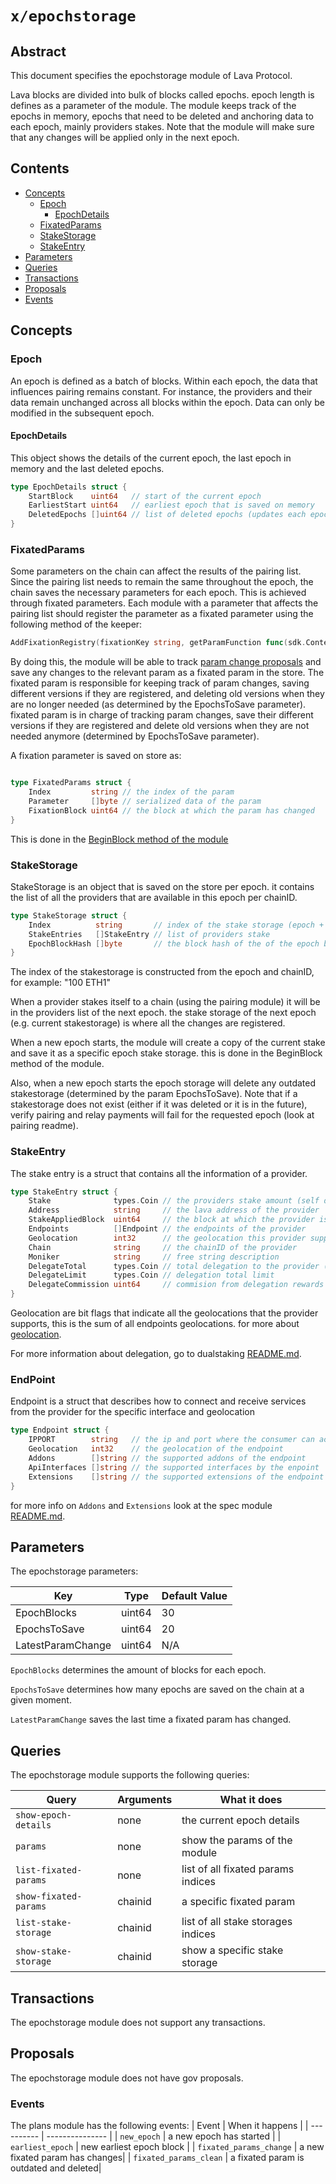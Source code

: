 # `x/epochstorage`

## Abstract

This document specifies the epochstorage module of Lava Protocol.

Lava blocks are divided into bulk of blocks called epochs. epoch length is defines as a parameter of the module.
The module keeps track of the epochs in memory, epochs that need to be deleted and anchoring data to each epoch, mainly providers stakes.
Note that the module will make sure that any changes will be applied only in the next epoch.

## Contents
* [Concepts](#concepts)
  * [Epoch](#epoch)
    * [EpochDetails](#epochdetails)
  * [FixatedParams](#fixatedparams)
  * [StakeStorage](#stakeStorage)
  * [StakeEntry](#stakeentry)
* [Parameters](#parameters)
* [Queries](#queries)
* [Transactions](#transactions)
* [Proposals](#proposals)
* [Events](#events)

## Concepts

### Epoch

An epoch is defined as a batch of blocks. Within each epoch, the data that influences pairing remains constant. For instance, the providers and their data remain unchanged across all blocks within the epoch. Data can only be modified in the subsequent epoch.

#### EpochDetails

This object shows the details of the current epoch, the last epoch in memory and the last deleted epochs.

```go
type EpochDetails struct {
	StartBlock    uint64   // start of the current epoch
	EarliestStart uint64   // earliest epoch that is saved on memory
	DeletedEpochs []uint64 // list of deleted epochs (updates each epoch)
}
```

### FixatedParams

Some parameters on the chain can affect the results of the pairing list. Since the pairing list needs to remain the same throughout the epoch, the chain saves the necessary parameters for each epoch. This is achieved through fixated parameters. Each module with a parameter that affects the pairing list should register the parameter as a fixated parameter using the following method of the keeper:

```go
AddFixationRegistry(fixationKey string, getParamFunction func(sdk.Context) any) 
```

By doing this, the module will be able to track [param change proposals](../spec/proposal_handler.go) and save any changes to the relevant param as a fixated param in the store. The fixated param is responsible for keeping track of param changes, saving different versions if they are registered, and deleting old versions when they are no longer needed (as determined by the EpochsToSave parameter).
fixated param is in charge of tracking param changes, save their different versions if they are registered and delete old versions when they are not needed anymore (determined by EpochsToSave parameter).

A fixation parameter is saved on store as:

```go

type FixatedParams struct {
	Index         string // the index of the param
	Parameter     []byte // serialized data of the param
	FixationBlock uint64 // the block at which the param has changed
}
```

This is done in the [BeginBlock method of the module](keeper/fixated_params.go)


### StakeStorage

StakeStorage is an object that is saved on the store per epoch. it contains the list of all the providers that are available in this epoch per chainID.

```go
type StakeStorage struct {
	Index          string       // index of the stake storage (epoch + chainid)
	StakeEntries   []StakeEntry // list of providers stake
	EpochBlockHash []byte       // the block hash of the of the epoch block (used as salt for pairing)
}
```

The index of the stakestorage is constructed from the epoch and chainID, for example: "100 ETH1"

When a provider stakes itself to a chain (using the pairing module) it will be in the providers list of the next epoch. the stake storage of the next epoch (e.g. current stakestorage) is where all the changes are registered.

When a new epoch starts, the module will create a copy of the current stake and save it as a specific epoch stake storage. this is done in the BeginBlock method of the module.

Also, when a new epoch starts the epoch storage will delete any outdated stakestorage (determined by the param EpochsToSave).
Note that if a stakestorage does not exist (either if it was deleted or it is in the future), verify pairing and relay payments will fail for the requested epoch (look at pairing readme).

### StakeEntry

The stake entry is a struct that contains all the information of a provider.

```go
type StakeEntry struct {
	Stake              types.Coin // the providers stake amount (self delegation)
	Address            string     // the lava address of the provider
	StakeAppliedBlock  uint64     // the block at which the provider is included in the pairing list
	Endpoints          []Endpoint // the endpoints of the provider
	Geolocation        int32      // the geolocation this provider supports
	Chain              string     // the chainID of the provider
	Moniker            string     // free string description
	DelegateTotal      types.Coin // total delegation to the provider (without self delegation)
	DelegateLimit      types.Coin // delegation total limit
	DelegateCommission uint64     // commision from delegation rewards
}
```

Geolocation are bit flags that indicate all the geolocations that the provider supports, this is the sum of all endpoints geolocations.
for more about [geolocation](../../proto/lavanet/lava/plans/plan.proto).

For more information about delegation, go to dualstaking [README.md](../dualstaking/README.md).

### EndPoint

Endpoint is a struct that describes how to connect and receive services from the provider for the specific interface and geolocation

```go
type Endpoint struct {
	IPPORT        string   // the ip and port where the consumer can access the provider
	Geolocation   int32    // the geolocation of the endpoint
	Addons        []string // the supported addons of the endpoint
	ApiInterfaces []string // the supported interfaces by the enpoint
	Extensions    []string // the supported extensions of the endpoint
}
```

for more info on `Addons` and `Extensions` look at the spec module [README.md](../spec/README.md).

## Parameters

The epochstorage parameters:

| Key                                    | Type                    | Default Value    |
| -------------------------------------- | ----------------------- | -----------------|
| EpochBlocks                            | uint64                  | 30               |
| EpochsToSave                           | uint64                  | 20               |
| LatestParamChange                      | uint64                  | N/A               |

`EpochBlocks` determines the amount of blocks for each epoch.

`EpochsToSave` determines how many epochs are saved on the chain at a given moment.

`LatestParamChange` saves the last time a fixated param has changed.

## Queries

The epochstorage module supports the following queries:

| Query                 | Arguments         | What it does                                  |
| ----------            | ---------------   | ----------------------------------------------|
| `show-epoch-details`  | none              | the current epoch details                     |
| `params`              | none              | show the params of the module                 |
| `list-fixated-params` | none              | list of all fixated params indices            |
| `show-fixated-params` | chainid           | a specific fixated param                      |
| `list-stake-storage`  | chainid           | list of all stake storages indices            |
| `show-stake-storage`  | chainid           | show a specific stake storage                 |

## Transactions

The epochstorage module does not support any transactions.

## Proposals

The epochstorage module does not have gov proposals.


### Events

The plans module has the following events:
| Event                     | When it happens       |
| ----------                | --------------- |
| `new_epoch`               | a new epoch has started |
| `earliest_epoch`          | new earliest epoch block   |
| `fixated_params_change`   | a new fixated param has changes|
| `fixated_params_clean`    | a fixated param is outdated and deleted|
